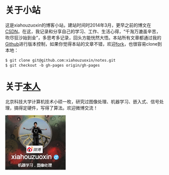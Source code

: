 
# 关于小站

这是xiahouzuoxin的博客小站，建站时间时2014年3月，更早之前的博文在[CSDN](http://blog.csdn.net/xiahouzuoxin)。在这，我记录和分享自己的学习、工作、生活心得，“千淘万漉虽辛苦，吹尽狂沙始到金”，多思考多记录，回头方能恍然大悟。本站所有文章都通过我的[Github](https://github.com/xiahouzuoxin/notes)进行版本控制，如果你觉得本站的文章不错，欢迎[fork](https://github.com/xiahouzuoxin/notes)，也很容易clone到本地：

```
$ git clone git@github.com:xiahouzuoxin/notes.git
$ git checkout -b gh-pages origin/gh-pages
```

# 关于[本人](./resume.html)

北京科技大学计算机技术小硕一枚，研究过图像处理、机器学习、嵌入式、信号处理，搞得定硬件，写得了算法。欢迎微博交流！

[ ![](images/MyWeibo.png) ](http://weibo.com/xiahouzuoxin)


